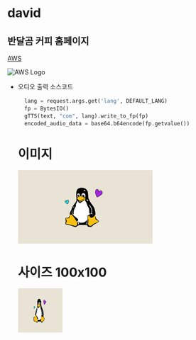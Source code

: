 # david
## 반달곰 커피 홈페이지
[AWS](https://aws.amazon.com/ko/)

<img src="https://upload.wikimedia.org/wikipedia/commons/thumb/9/93/Amazon_Web_Services_Logo.svg/1200px-Amazon_Web_Services_Logo.svg.png" width="100" alt="AWS Logo">

* 오디오 출력 소스코드
  ```python
    lang = request.args.get('lang', DEFAULT_LANG)
    fp = BytesIO()
    gTTS(text, "com", lang).write_to_fp(fp)
    encoded_audio_data = base64.b64encode(fp.getvalue())
  ```

  #  이미지
  ![](images/david.png)
  # 사이즈 100x100
    <img src="images/david.png" width="100" height="100" alt="작은 이미지">